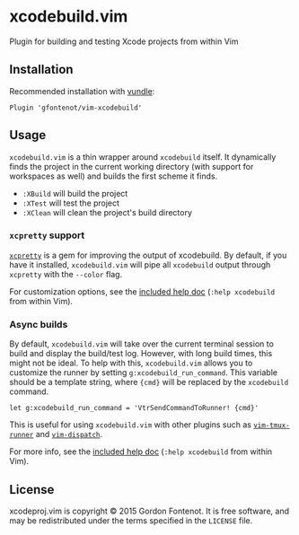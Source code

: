 # xcodebuild.vim

Plugin for building and testing Xcode projects from within Vim


## Installation

Recommended installation with [vundle](https://github.com/gmarik/vundle):

```vim
Plugin 'gfontenot/vim-xcodebuild'
```

## Usage

`xcodebuild.vim` is a thin wrapper around `xcodebuild` itself. It dynamically
finds the project in the current working directory (with support for
workspaces as well) and builds the first scheme it finds.

 - `:XBuild` will build the project
 - `:XTest` will test the project
 - `:XClean` will clean the project's build directory

### `xcpretty` support

[`xcpretty`] is a gem for improving the output of xcodebuild. By default, if you
have it installed, `xcodebuild.vim` will pipe all `xcodebuild` output through
`xcpretty` with the `--color` flag.

[`xcpretty`]: https://github.com/supermarin/xcpretty

For customization options, see the [included help doc][help] (`:help
xcodebuild` from within Vim).

[help]: https://github.com/gfontenot/vim-xcodebuild/blob/master/doc/xcodebuild.txt

### Async builds

By default, `xcodebuild.vim` will take over the current terminal session to
build and display the build/test log. However, with long build times, this
might not be ideal. To help with this, `xcodebuild.vim` allows you to
customize the runner by setting `g:xcodebuild_run_command`. This variable
should be a template string, where `{cmd}` will be replaced by the
`xcodebuild` command.

```vim
let g:xcodebuild_run_command = 'VtrSendCommandToRunner! {cmd}'
```

This is useful for using `xcodebuild.vim` with other plugins such as
[`vim-tmux-runner`] and [`vim-dispatch`].

[`vim-tmux-runner`]: https://github.com/christoomey/vim-tmux-runner
[`vim-dispatch`]: https://github.com/tpope/vim-dispatch

For more info, see the [included help doc][help] (`:help xcodebuild` from
within Vim).

[help]: https://github.com/gfontenot/vim-xcodebuild/blob/master/doc/xcodebuild.txt

## License

xcodeproj.vim is copyright © 2015 Gordon Fontenot. It is free software, and
may be redistributed under the terms specified in the `LICENSE` file.
